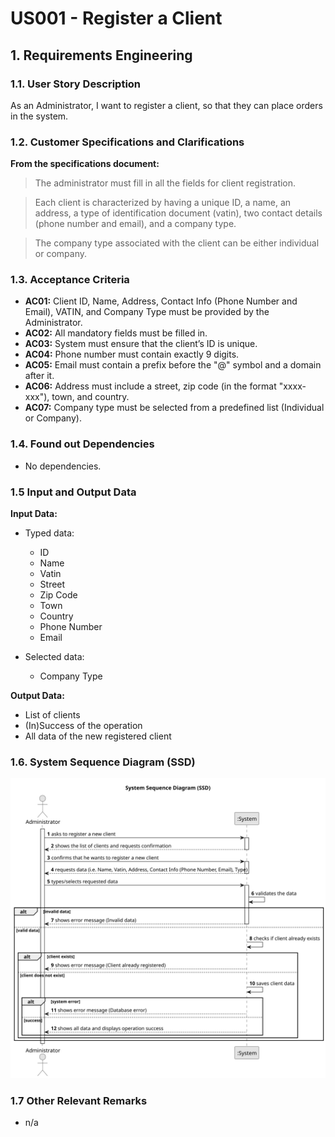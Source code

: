 # US001 - Register a Client

## 1. Requirements Engineering

### 1.1. User Story Description

As an Administrator, I want to register a client, so that they can place orders in the system.

### 1.2. Customer Specifications and Clarifications

**From the specifications document:**

>   The administrator must fill in all the fields for client registration.

>	Each client is characterized by having a unique ID, a name, an address, a type of identification document (vatin), two contact details (phone number and email), and a company type.

>	The company type associated with the client can be either individual or company.

### 1.3. Acceptance Criteria

* **AC01:** Client ID, Name, Address, Contact Info (Phone Number and Email), VATIN, and Company Type must be provided by the Administrator.
* **AC02:** All mandatory fields must be filled in.
* **AC03:** System must ensure that the client’s ID is unique.
* **AC04:** Phone number must contain exactly 9 digits.
* **AC05:** Email must contain a prefix before the "@" symbol and a domain after it.
* **AC06:** Address must include a street, zip code (in the format "xxxx-xxx"), town, and country.
* **AC07:** Company type must be selected from a predefined list (Individual or Company).

### 1.4. Found out Dependencies

* No dependencies.

### 1.5 Input and Output Data

**Input Data:**

* Typed data:
  * ID
  * Name
  * Vatin
  * Street
  * Zip Code
  * Town
  * Country
  * Phone Number
  * Email

* Selected data:
  * Company Type

**Output Data:**

* List of clients
* (In)Success of the operation
* All data of the new registered client

### 1.6. System Sequence Diagram (SSD)

![System Sequence Diagram](svg/us001-system-sequence-diagram.svg)

### 1.7 Other Relevant Remarks

* n/a